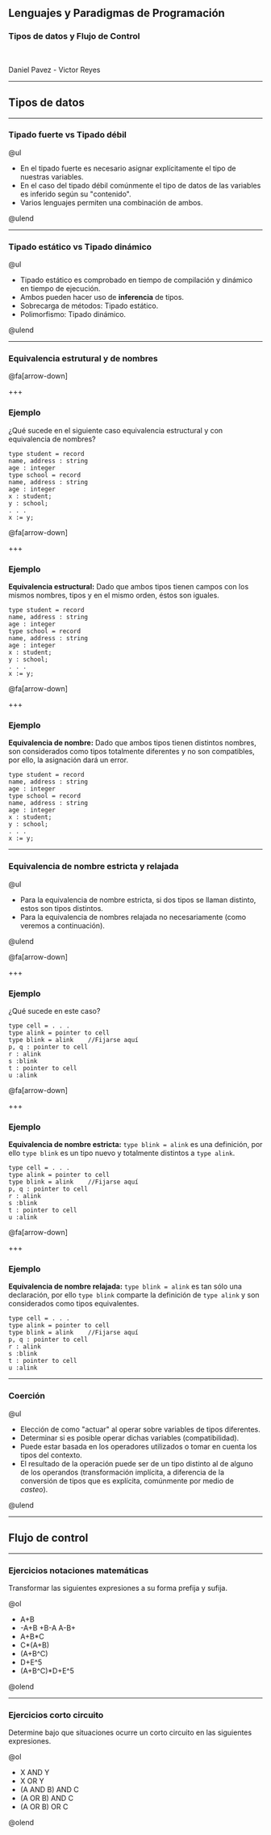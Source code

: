 ## Lenguajes y Paradigmas de Programación
### Tipos de datos y Flujo de Control

<br>

Daniel Pavez - Victor Reyes

---
## Tipos de datos
---
### Tipado fuerte vs Tipado débil

@ul

- En el tipado fuerte es necesario asignar explícitamente el tipo de nuestras variables.
- En el caso del tipado débil comúnmente el tipo de datos de las variables es inferido según su "contenido".
- Varios lenguajes permiten una combinación de ambos.

@ulend

---
### Tipado estático vs Tipado dinámico

@ul

- Tipado estático es comprobado en tiempo de compilación y dinámico en tiempo de ejecución.
- Ambos pueden hacer uso de **inferencia** de tipos.
- Sobrecarga de métodos: Tipado estático.
- Polimorfismo: Tipado dinámico.

@ulend

---
### Equivalencia estrutural y de nombres




@fa[arrow-down]

+++

### Ejemplo

¿Qué sucede en el siguiente caso equivalencia estructural y con equivalencia de nombres?

```
type student = record
name, address : string
age : integer
type school = record
name, address : string
age : integer
x : student;
y : school;
. . .
x := y;
```

@fa[arrow-down]

+++

### Ejemplo

**Equivalencia estructural:** Dado que ambos tipos tienen campos con los mismos nombres, tipos y en el mismo orden, éstos son iguales.

```
type student = record
name, address : string
age : integer
type school = record
name, address : string
age : integer
x : student;
y : school;
. . .
x := y;
```

@fa[arrow-down]

+++

### Ejemplo

**Equivalencia de nombre:** Dado que ambos tipos tienen distintos nombres, son considerados como tipos totalmente diferentes y no son compatibles, por ello, la asignación dará un error.

```
type student = record
name, address : string
age : integer
type school = record
name, address : string
age : integer
x : student;
y : school;
. . .
x := y;
```

---

### Equivalencia de nombre estricta y relajada

@ul

- Para la equivalencia de nombre estricta, si dos tipos se llaman distinto, estos son tipos distintos.
- Para la equivalencia de nombres relajada no necesariamente (como veremos a continuación).

@ulend

@fa[arrow-down]

+++

### Ejemplo

¿Qué sucede en este caso?

```
type cell = . . . 
type alink = pointer to cell
type blink = alink    //Fijarse aquí
p, q : pointer to cell
r : alink
s :blink
t : pointer to cell
u :alink
```

@fa[arrow-down]

+++

### Ejemplo

**Equivalencia de nombre estricta:** `type blink = alink` es una definición, por ello `type blink` es un tipo nuevo y totalmente distintos a `type alink`.

```
type cell = . . . 
type alink = pointer to cell
type blink = alink    //Fijarse aquí
p, q : pointer to cell
r : alink
s :blink
t : pointer to cell
u :alink
```

@fa[arrow-down]

+++

### Ejemplo

**Equivalencia de nombre relajada:** `type blink = alink` es tan sólo una declaración, por ello `type blink` comparte la definición de `type alink` y son considerados como tipos equivalentes.

```
type cell = . . . 
type alink = pointer to cell
type blink = alink    //Fijarse aquí
p, q : pointer to cell
r : alink
s :blink
t : pointer to cell
u :alink
```

---
### Coerción

@ul

- Elección de como "actuar" al operar sobre variables de tipos diferentes.
- Determinar si es posible operar dichas variables (compatibilidad).
- Puede estar basada en los operadores utilizados o tomar en cuenta los tipos del contexto.
- El resultado de la operación puede ser de un tipo distinto al de alguno de los operandos (transformación implícita, a diferencia de la conversión de tipos que es explícita, comúnmente por medio de *casteo*).

@ulend

---
## Flujo de control
---
### Ejercicios notaciones matemáticas

Transformar las siguientes expresiones a su forma prefija y sufija.

@ol

- A+B
- -A+B  +B-A A-B+
- A+B*C
- C*(A+B)
- (A+B^C)
- D+E^5
- (A+B^C)*D+E^5

@olend

---
### Ejercicios corto circuito

Determine bajo que situaciones ocurre un corto circuito en las siguientes expresiones.

@ol

- X AND Y
- X OR Y
- (A AND B) AND C
- (A OR B) AND C
- (A OR B) OR C

@olend